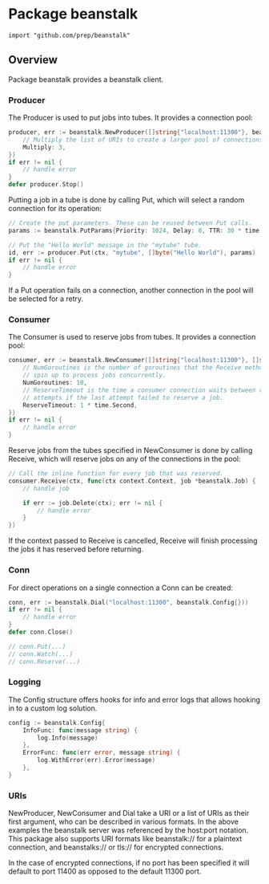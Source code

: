 # Package beanstalk
`import "github.com/prep/beanstalk"`

## Overview
Package beanstalk provides a beanstalk client.

### Producer

The Producer is used to put jobs into tubes. It provides a connection pool:

```go
producer, err := beanstalk.NewProducer([]string{"localhost:11300"}, beanstalk.Config{
	// Multiply the list of URIs to create a larger pool of connections.
	Multiply: 3,
})
if err != nil {
	// handle error
}
defer producer.Stop()
```

Putting a job in a tube is done by calling Put, which will select a random connection for its operation:

```go
// Create the put parameters. These can be reused between Put calls.
params := beanstalk.PutParams{Priority: 1024, Delay: 0, TTR: 30 * time.Second}

// Put the "Hello World" message in the "mytube" tube.
id, err := producer.Put(ctx, "mytube", []byte("Hello World"), params)
if err != nil {
	// handle error
}
```

If a Put operation fails on a connection, another connection in the pool will be selected for a retry.

### Consumer

The Consumer is used to reserve jobs from tubes. It provides a connection pool:

```go
consumer, err := beanstalk.NewConsumer([]string{"localhost:11300"}, []string{"mytube"}, beanstalk.Config{
	// NumGoroutines is the number of goroutines that the Receive method will
	// spin up to process jobs concurrently.
	NumGoroutines: 10,
	// ReserveTimeout is the time a consumer connection waits between reserve
	// attempts if the last attempt failed to reserve a job.
	ReserveTimeout: 1 * time.Second,
})
if err != nil {
	// handle error
}
```

Reserve jobs from the tubes specified in NewConsumer is done by calling Receive, which will reserve jobs on any of the connections in the pool:

```go
// Call the inline function for every job that was reserved.
consumer.Receive(ctx, func(ctx context.Context, job *beanstalk.Job) {
	// handle job

	if err := job.Delete(ctx); err != nil {
		// handle error
	}
})
```

If the context passed to Receive is cancelled, Receive will finish processing the jobs it has reserved before returning.

### Conn

For direct operations on a single connection a Conn can be created:

```go
conn, err := beanstalk.Dial("localhost:11300", beanstalk.Config{}))
if err != nil {
	// handle error
}
defer conn.Close()

// conn.Put(...)
// conn.Watch(...)
// conn.Reserve(...)
```

### Logging

The Config structure offers hooks for info and error logs that allows hooking in to a custom log solution.

```go
config := beanstalk.Config{
	InfoFunc: func(message string) {
		log.Info(message)
	},
	ErrorFunc: func(err error, message string) {
		log.WithError(err).Error(message)
	},
}
```

### URIs

NewProducer, NewConsumer and Dial take a URI or a list of URIs as their first argument, who can be described in various formats. In the above examples the beanstalk server was referenced by the host:port notation. This package also supports URI formats like beanstalk:// for a plaintext connection, and beanstalks:// or tls:// for encrypted connections.

In the case of encrypted connections, if no port has been specified it will default to port 11400 as opposed to the default 11300 port.

